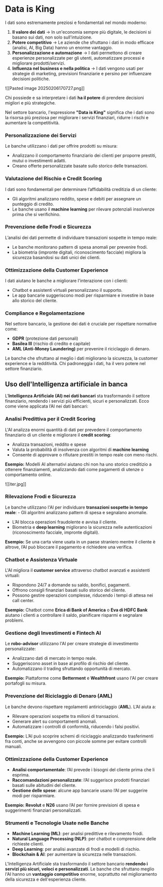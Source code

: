 # Data is King

I dati sono estremamente preziosi e fondamentali nel mondo moderno:
1. **Il valore dei dati** → In un'economia sempre più digitale, le decisioni si basano sui dati, non solo sull'intuizione.
2. **Potere competitivo** → Le aziende che sfruttano i dati in modo efficace (analisi, AI, Big Data) hanno un enorme vantaggio.
3. **Personalizzazione e automazione** → I dati permettono di creare esperienze personalizzate per gli utenti, automatizzare processi e migliorare prodotti/servizi.
4. **Influenza nel business e nella politica** → I dati vengono usati per strategie di marketing, previsioni finanziarie e persino per influenzare decisioni politiche.

![[Pasted image 20250206170727.png]]

Chi possiede e sa interpretare i dati **ha il potere** di prendere decisioni migliori e più strategiche.

Nel settore bancario, l'espressione **"Data is King"** significa che i dati sono la risorsa più preziosa per migliorare i servizi finanziari, ridurre i rischi e aumentare la competitività.
### Personalizzazione dei Servizi

Le banche utilizzano i dati per offrire prodotti su misura:

- Analizzano il comportamento finanziario dei clienti per proporre prestiti, mutui o investimenti adatti.
- Creano offerte personalizzate basate sullo storico delle transazioni.

### Valutazione del Rischio e Credit Scoring

I dati sono fondamentali per determinare l’affidabilità creditizia di un cliente:

- Gli algoritmi analizzano reddito, spese e debiti per assegnare un punteggio di credito.
- Le banche usano il **machine learning** per rilevare potenziali insolvenze prima che si verifichino.

### Prevenzione delle Frodi e Sicurezza

L’analisi dei dati permette di individuare transazioni sospette in tempo reale:

- Le banche monitorano pattern di spesa anomali per prevenire frodi.
- La biometria (impronte digitali, riconoscimento facciale) migliora la sicurezza basandosi su dati unici dei clienti.

### Ottimizzazione della Customer Experience

I dati aiutano le banche a migliorare l'interazione con i clienti:

- Chatbot e assistenti virtuali personalizzano il supporto.
- Le app bancarie suggeriscono modi per risparmiare e investire in base allo storico del cliente.

### Compliance e Regolamentazione

Nel settore bancario, la gestione dei dati è cruciale per rispettare normative come:

- **GDPR** (protezione dati personali)
- **Basilea III** (rischio di credito e capitale)
- **AML (Anti-Money Laundering)** per prevenire il riciclaggio di denaro.

Le banche che sfruttano al meglio i dati migliorano la sicurezza, la customer experience e la redditività. Chi padroneggia i dati, ha il vero potere nel settore finanziario.


## Uso dell'Intelligenza artificiale in banca

L'**Intelligenza Artificiale (AI) nei dati bancari** sta trasformando il settore finanziario, rendendo i servizi più efficienti, sicuri e personalizzati. Ecco come viene applicata l’AI nei dati bancari:



### Analisi Predittiva per il Credit Scoring

L'AI analizza enormi quantità di dati per prevedere il comportamento finanziario di un cliente e migliorare il **credit scoring**: 
- Analizza transazioni, reddito e spese
- Valuta la probabilità di insolvenza con algoritmi di **machine learning**
- Consente di approvare o rifiutare prestiti in tempo reale con meno rischi.

**Esempio:** Modelli AI alternativi aiutano chi non ha uno storico creditizio a ottenere finanziamenti, analizzando dati come pagamenti di utenze o comportamento online.

![[iter.jpg]]


### Rilevazione Frodi e Sicurezza

Le banche utilizzano l'AI per individuare **transazioni sospette in tempo reale**: - Gli algoritmi analizzano pattern di spesa e segnalano anomalie.  
- L’AI blocca operazioni fraudolente e avvisa il cliente.  
- Biometria e **deep learning** migliorano la sicurezza nelle autenticazioni (riconoscimento facciale, impronte digitali).

**Esempio:** Se una carta viene usata in un paese straniero mentre il cliente è altrove, l’AI può bloccare il pagamento e richiedere una verifica.



### Chatbot e Assistenza Virtuale

L'AI migliora il **customer service** attraverso chatbot avanzati e assistenti virtuali:  
- Rispondono 24/7 a domande su saldo, bonifici, pagamenti.  
- Offrono consigli finanziari basati sullo storico del cliente.  
- Possono gestire operazioni complesse, riducendo i tempi di attesa nei call center.

**Esempio:** Chatbot come **Erica di Bank of America** o **Eva di HDFC Bank** aiutano i clienti a controllare il saldo, pianificare risparmi e segnalare problemi.



### Gestione degli Investimenti e Fintech AI

Le **robo-advisor** utilizzano l'AI per creare strategie di investimento personalizzate:  
- Analizzano dati di mercato in tempo reale.  
- Suggeriscono asset in base al profilo di rischio del cliente.  
- Automatizzano il trading sfruttando opportunità di mercato.

**Esempio:** Piattaforme come **Betterment** e **Wealthfront** usano l'AI per creare portafogli su misura.

### Prevenzione del Riciclaggio di Denaro (AML)

Le banche devono rispettare regolamenti antiriciclaggio (**AML**). L’AI aiuta a:  
- Rilevare operazioni sospette tra milioni di transazioni.  
- Generare alert su comportamenti anomali.  
- Automatizzare i controlli di conformità, riducendo i falsi positivi.

**Esempio:** L’AI può scoprire schemi di riciclaggio analizzando trasferimenti fra conti, anche se avvengono con piccole somme per evitare controlli manuali.

### Ottimizzazione della Customer Experience

- **Analisi comportamentale**: l’AI prevede i bisogni del cliente prima che li esprima.  
- **Raccomandazioni personalizzate**: l’AI suggerisce prodotti finanziari basati sulle abitudini del cliente.  
- **Gestione delle spese**: alcune app bancarie usano l’AI per suggerire modi per risparmiare.

**Esempio:** **Revolut** e **N26** usano l’AI per fornire previsioni di spesa e suggerimenti finanziari personalizzati.

### Strumenti e Tecnologie Usate nelle Banche

- **Machine Learning (ML)**: per analisi predittive e rilevamento frodi.
- **Natural Language Processing (NLP)**: per chatbot e comprensione delle richieste clienti.
- **Deep Learning**: per analisi avanzate di frodi e modelli di rischio.
- **Blockchain & AI**: per aumentare la sicurezza nelle transazioni.


L'Intelligenza Artificiale sta trasformando il settore bancario **rendendo i servizi più sicuri, veloci e personalizzati**. Le banche che sfruttano meglio l'AI hanno un **vantaggio competitivo** enorme, soprattutto nel miglioramento della sicurezza e dell'esperienza cliente.

